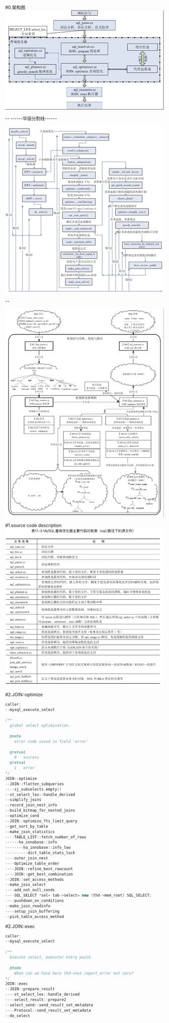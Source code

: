 #0.架构图
![优化器主干流程](./images/optimizer.png)


-- ------华丽分割线------


![优化器主干流程](./images/handle_select.png)

--

![优化器详细主干流程](./images/optimizer_details.png)


#1.source code description
![优化器主干流程](./images/source_code_desc.png)

#2.JOIN::optimize
```cpp
caller:
--mysql_execute_select

/**
  global select optimisation.

  @note
    error code saved in field 'error'

  @retval
    0   success
  @retval
    1   error
*/
JOIN::optimize
--JOIN::flatten_subqueries
----sj_subselects.empty()
--st_select_lex::handle_derived
--simplify_joins
--record_join_nest_info
--build_bitmap_for_nested_joins
--optimize_cond
--JOIN::optimize_fts_limit_query
--get_sort_by_table
--make_join_statistics
----TABLE_LIST::fetch_number_of_rows
------ha_innobase::info
--------ha_innobase::info_low
----------dict_table_stats_lock
----outer_join_nest
----Optimize_table_order
----JOIN::refine_best_rowcount
----JOIN::get_best_combination
--JOIN::set_access_methods
--make_join_select
----add_not_null_conds
----SQL_SELECT *sel= tab->select= new (thd->mem_root) SQL_SELECT;
----pushdown_on_conditions
--make_join_readinfo
----setup_join_buffering
--pick_table_access_method
```

#2.JOIN::exec

```cpp
caller:
--mysql_execute_select

/**
  Execute select, executor entry point.

  @todo
    When can we have here thd->net.report_error not zero?
*/
JOIN::exec
--JOIN::prepare_result
----st_select_lex::handle_derived
----select_result::prepare2
--select_send::send_result_set_metadata
----Protocol::send_result_set_metadata
--do_select
```











